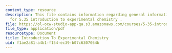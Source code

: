 ```yaml
---
content_type: resource
description: This file contains information regarding general information and rules
  for 5.35 introduction to experimental chemistry .
file: https://ol-ocw-studio-app-qa.s3.amazonaws.com/courses/5-35-introduction-to-experimental-chemistry-fall-2012/f1ae2a81a4b1f154ec39b07c6307054b_MIT5_35F12_GeneralInformat.pdf
file_type: application/pdf
resourcetype: Document
title: Introduction To Experimental Chemistry
uid: f1ae2a81-a4b1-f154-ec39-b07c6307054b
---
```

